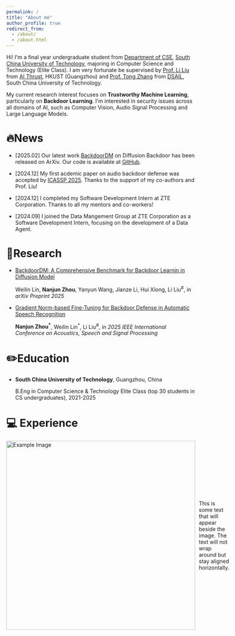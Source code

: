 ```yaml
---
permalink: /
title: "About me"
author_profile: true
redirect_from: 
  - /about/
  - /about.html
---
```


Hi! I'm a final year undergraduate student from [Department of CSE](https://www2.scut.edu.cn/cs/), [South China University of Technology](https://www.scut.edu.cn/new/), majoring in Computer Science and Technology (Elite Class). I am very fortunate be supervised by [Prof. Li Liu](https://liliu-avril.github.io/) from [AI Thrust](https://ait.hkust-gz.edu.cn/), HKUST (Guangzhou) and [Prof. Tong Zhang](https://www2.scut.edu.cn/cs/2021/0317/c22284a422099/page.htm) from [DSAIL](http://www.dsail.vip/), South China University of Technology.

My current research interest focuses on **Trustworthy Machine Learning**, particularly on **Backdoor Learning**. I'm interested in security issues across all domains of AI, such as Computer Vision, Audio Signal Processing and Large Language Models. 

🔥News
======
- [2025.02] Our latest work [BackdoorDM](https://arxiv.org/abs/2502.11798) on Diffusion Backdoor has been released on ArXiv. Our code is available at [GitHub](https://github.com/linweiii/BackdoorDM).

- [2024.12] My first acdemic paper on audio backdoor defense was accepted by [ICASSP 2025](https://2025.ieeeicassp.org/). Thanks to the support of my co-authors and Prof. Liu!

- [2024.12] I completed my Software Development Intern at ZTE Corporation. Thanks to all my mentors and co-workers!

- [2024.09] I joined the Data Mangement Group at ZTE Corporation as a Software Development Intern, focusing on the development of a Data Agent.

📑Research
======
- [BackdoorDM: A Comprehensive Benchmark for Backdoor Learnin in Diffusion Model](https://arxiv.org/abs/2502.11798)

  Weilin Lin, **Nanjun Zhou**, Yanyun Wang, Jianze Li, Hui Xiong, Li Liu<sup>#</sup>, in *arXiv Preprint 2025*


- [Gradient Norm-based Fine-Tuning for Backdoor Defense in Automatic Speech Recognition](https://arxiv.org/abs/2502.01152)

  **Nanjun Zhou<sup>*</sup>**, Weilin Lin<sup>*</sup>, Li Liu<sup>#</sup>, in *2025 IEEE International Conference on Acoustics, Speech and Signal Processing*

# ✏️Education

- **South China University of Technology**, Guangzhou, China

  B.Eng in Computer Science & Technology Elite Class (top 30 students in CS undergraduates), 2021-2025

# 💻 Experience

<div style="display: flex; align-items: center;">     
    <img src="icassp2025.png" alt="Example Image" width="500px" style="margin-right: 10px;">     
    <p>This is some text that will appear beside the image. The text will not wrap around but stay aligned horizontally.</p> 
</div>

